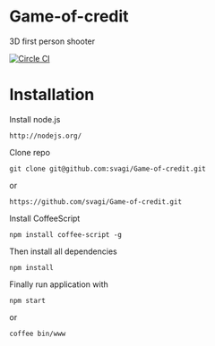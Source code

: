 # Game-of-credit
3D first person shooter

[![Circle CI](https://circleci.com/gh/svagi/Game-of-credit.svg?style=svg)](https://circleci.com/gh/svagi/Game-of-credit)

# Installation
Install node.js

    http://nodejs.org/

Clone repo

    git clone git@github.com:svagi/Game-of-credit.git

or

    https://github.com/svagi/Game-of-credit.git

Install CoffeeScript

    npm install coffee-script -g

Then install all dependencies

    npm install

Finally run application with

    npm start

or

    coffee bin/www
